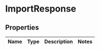 # ImportResponse

## Properties
Name | Type | Description | Notes
------------ | ------------- | ------------- | -------------
